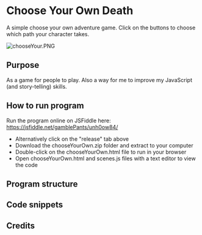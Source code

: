 # Choose Your Own Death
A simple choose your own adventure game. Click on the buttons to choose which path your character takes.

![chooseYour.PNG](https://gamblepants.github.io/img/chooseYour.PNG)

## Purpose
As a game for people to play. Also a way for me to improve my JavaScript (and story-telling) skills. 

## How to run program
Run the program online on JSFiddle here: https://jsfiddle.net/gamblePants/unh0ow84/

- Alternatively click on the "release" tab above
- Download the chooseYourOwn.zip folder and extract to your computer
- Double-click on the chooseYourOwn.html file to run in your browser
- Open chooseYourOwn.html and scenes.js files with a text editor to view the code

## Program structure

## Code snippets

## Credits
